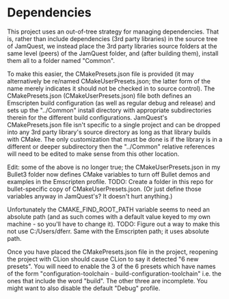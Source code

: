 # Dependencies

This project uses an out-of-tree strategy for managing dependencies.
That is, rather than include dependencies (3rd party libraries)
in the source tree of JamQuest, we instead place the 3rd party libraries
source folders at the same level (peers) of the JamQuest folder,
and (after building them), install them all to a folder named "Common".

To make this easier, the CMakePresets.json file is provided (it
may alternatively be re/named CMakeUserPresets.json; the latter form
of the name merely indicates it should not be checked in to source control).
The CMakePresets.json (CMakeUserPresets.json) file both defines
an Emscripten build configuration (as well as regular debug and release)
and sets up the "../Common" install directory with appropriate
subdirectories therein for the different build configurations.
JamQuest's CMakePresets.json file isn't specific to a single project
and can be dropped into any 3rd party library's source directory
as long as that library builds with CMake.  The only customization
that must be done is if the library is in a different or deeper
subdirectory then the "../Common" relative references will need to
be edited to make sense from this other location.

Edit: some of the above is no longer true; the CMakeUserPresets.json
in my Bullet3 folder now defines CMake variables to turn off
Bullet demos and examples in the Emscripten profile.
TODO: Create a folder in this repo for bullet-specific copy of CMakeUserPresets.json.
(Or just define those variables anyway in JamQuest's?  It doesn't hurt anything.)

Unfortunately the CMAKE_FIND_ROOT_PATH variable seems to need
an absolute path (and as such comes with a default value keyed
to my own machine - so you'll have to change it).
TODO: Figure out a way to make this not use C:/Users/dferr.
Same with the Emscripten path; it uses absolute path.

Once you have placed the CMakePresets.json file in the project, reopening
the project with CLion should cause CLion to say it detected "6 new presets".
You will need to enable the 3 of the 6 presets which have names of the form
"configuration-toolchain - build-configuration-toolchain" i.e. the ones that
include the word "build".  The other three are incomplete.  You might want
to also disable the default "Debug" profile.
